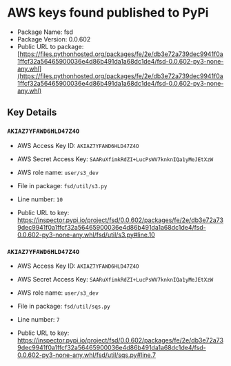 # AWS keys found published to PyPi

* Package Name: fsd
* Package Version: 0.0.602
* Public URL to package: [https://files.pythonhosted.org/packages/fe/2e/db3e72a739dec9941f0a1ffcf32a56465900036e4d86b491da1a68dc1de4/fsd-0.0.602-py3-none-any.whl](https://files.pythonhosted.org/packages/fe/2e/db3e72a739dec9941f0a1ffcf32a56465900036e4d86b491da1a68dc1de4/fsd-0.0.602-py3-none-any.whl)

## Key Details

### `AKIAZ7YFAWD6HLD47Z4O`

* AWS Access Key ID: `AKIAZ7YFAWD6HLD47Z4O`
* AWS Secret Access Key: `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` 
* AWS role name: `user/s3_dev`
* File in package: `fsd/util/s3.py`
* Line number: `10`

* Public URL to key: https://inspector.pypi.io/project/fsd/0.0.602/packages/fe/2e/db3e72a739dec9941f0a1ffcf32a56465900036e4d86b491da1a68dc1de4/fsd-0.0.602-py3-none-any.whl/fsd/util/s3.py#line.10



### `AKIAZ7YFAWD6HLD47Z4O`

* AWS Access Key ID: `AKIAZ7YFAWD6HLD47Z4O`
* AWS Secret Access Key: `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` 
* AWS role name: `user/s3_dev`
* File in package: `fsd/util/sqs.py`
* Line number: `7`

* Public URL to key: https://inspector.pypi.io/project/fsd/0.0.602/packages/fe/2e/db3e72a739dec9941f0a1ffcf32a56465900036e4d86b491da1a68dc1de4/fsd-0.0.602-py3-none-any.whl/fsd/util/sqs.py#line.7


